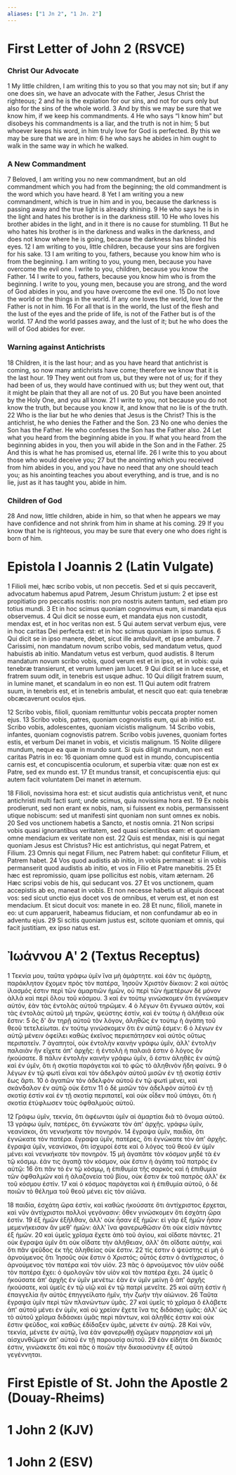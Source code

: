 ```yaml
---
aliases: ["1 Jn 2", "1 Jn. 2"]
---
```



# First Letter of John 2 (RSVCE)

### Christ Our Advocate
1 My little children, I am writing this to you so that you may not sin; but if any one does sin, we have an advocate with the Father, Jesus Christ the righteous;
2 and he is the expiation for our sins, and not for ours only but also for the sins of the whole world.
3 And by this we may be sure that we know him, if we keep his commandments.
4 He who says “I know him” but disobeys his commandments is a liar, and the truth is not in him;
5 but whoever keeps his word, in him truly love for God is perfected. By this we may be sure that we are in him:
6 he who says he abides in him ought to walk in the same way in which he walked.
### A New Commandment
7 Beloved, I am writing you no new commandment, but an old commandment which you had from the beginning; the old commandment is the word which you have heard.
8 Yet I am writing you a new commandment, which is true in him and in you, because the darkness is passing away and the true light is already shining.
9 He who says he is in the light and hates his brother is in the darkness still.
10 He who loves his brother abides in the light, and in it there is no cause for stumbling.
11 But he who hates his brother is in the darkness and walks in the darkness, and does not know where he is going, because the darkness has blinded his eyes.
12 I am writing to you, little children, because your sins are forgiven for his sake.
13 I am writing to you, fathers, because you know him who is from the beginning. I am writing to you, young men, because you have overcome the evil one. I write to you, children, because you know the Father.
14 I write to you, fathers, because you know him who is from the beginning. I write to you, young men, because you are strong, and the word of God abides in you, and you have overcome the evil one.
15 Do not love the world or the things in the world. If any one loves the world, love for the Father is not in him.
16 For all that is in the world, the lust of the flesh and the lust of the eyes and the pride of life, is not of the Father but is of the world.
17 And the world passes away, and the lust of it; but he who does the will of God abides for ever.
### Warning against Antichrists
18 Children, it is the last hour; and as you have heard that antichrist is coming, so now many antichrists have come; therefore we know that it is the last hour.
19 They went out from us, but they were not of us; for if they had been of us, they would have continued with us; but they went out, that it might be plain that they all are not of us.
20 But you have been anointed by the Holy One, and you all know.
21 I write to you, not because you do not know the truth, but because you know it, and know that no lie is of the truth.
22 Who is the liar but he who denies that Jesus is the Christ? This is the antichrist, he who denies the Father and the Son.
23 No one who denies the Son has the Father. He who confesses the Son has the Father also.
24 Let what you heard from the beginning abide in you. If what you heard from the beginning abides in you, then you will abide in the Son and in the Father.
25 And this is what he has promised us, eternal life.
26 I write this to you about those who would deceive you;
27 but the anointing which you received from him abides in you, and you have no need that any one should teach you; as his anointing teaches you about everything, and is true, and is no lie, just as it has taught you, abide in him.
### Children of God
28 And now, little children, abide in him, so that when he appears we may have confidence and not shrink from him in shame at his coming.
29 If you know that he is righteous, you may be sure that every one who does right is born of him.


# Epistola I Joannis 2 (Latin Vulgate)

1 Filioli mei, hæc scribo vobis, ut non peccetis. Sed et si quis peccaverit, advocatum habemus apud Patrem, Jesum Christum justum:
2 et ipse est propitiatio pro peccatis nostris: non pro nostris autem tantum, sed etiam pro totius mundi.
3 Et in hoc scimus quoniam cognovimus eum, si mandata ejus observemus.
4 Qui dicit se nosse eum, et mandata ejus non custodit, mendax est, et in hoc veritas non est.
5 Qui autem servat verbum ejus, vere in hoc caritas Dei perfecta est: et in hoc scimus quoniam in ipso sumus.
6 Qui dicit se in ipso manere, debet, sicut ille ambulavit, et ipse ambulare.
7 Carissimi, non mandatum novum scribo vobis, sed mandatum vetus, quod habuistis ab initio. Mandatum vetus est verbum, quod audistis.
8 Iterum mandatum novum scribo vobis, quod verum est et in ipso, et in vobis: quia tenebræ transierunt, et verum lumen jam lucet.
9 Qui dicit se in luce esse, et fratrem suum odit, in tenebris est usque adhuc.
10 Qui diligit fratrem suum, in lumine manet, et scandalum in eo non est.
11 Qui autem odit fratrem suum, in tenebris est, et in tenebris ambulat, et nescit quo eat: quia tenebræ obcæcaverunt oculos ejus.

12 Scribo vobis, filioli, quoniam remittuntur vobis peccata propter nomen ejus.
13 Scribo vobis, patres, quoniam cognovistis eum, qui ab initio est. Scribo vobis, adolescentes, quoniam vicistis malignum.
14 Scribo vobis, infantes, quoniam cognovistis patrem. Scribo vobis juvenes, quoniam fortes estis, et verbum Dei manet in vobis, et vicistis malignum.
15 Nolite diligere mundum, neque ea quæ in mundo sunt. Si quis diligit mundum, non est caritas Patris in eo:
16 quoniam omne quod est in mundo, concupiscentia carnis est, et concupiscentia oculorum, et superbia vitæ: quæ non est ex Patre, sed ex mundo est.
17 Et mundus transit, et concupiscentia ejus: qui autem facit voluntatem Dei manet in æternum.

18 Filioli, novissima hora est: et sicut audistis quia antichristus venit, et nunc antichristi multi facti sunt; unde scimus, quia novissima hora est.
19 Ex nobis prodierunt, sed non erant ex nobis, nam, si fuissent ex nobis, permansissent utique nobiscum: sed ut manifesti sint quoniam non sunt omnes ex nobis.
20 Sed vos unctionem habetis a Sancto, et nostis omnia.
21 Non scripsi vobis quasi ignorantibus veritatem, sed quasi scientibus eam: et quoniam omne mendacium ex veritate non est.
22 Quis est mendax, nisi is qui negat quoniam Jesus est Christus? Hic est antichristus, qui negat Patrem, et Filium.
23 Omnis qui negat Filium, nec Patrem habet: qui confitetur Filium, et Patrem habet.
24 Vos quod audistis ab initio, in vobis permaneat: si in vobis permanserit quod audistis ab initio, et vos in Filio et Patre manebitis.
25 Et hæc est repromissio, quam ipse pollicitus est nobis, vitam æternam.
26 Hæc scripsi vobis de his, qui seducant vos.
27 Et vos unctionem, quam accepistis ab eo, maneat in vobis. Et non necesse habetis ut aliquis doceat vos: sed sicut unctio ejus docet vos de omnibus, et verum est, et non est mendacium. Et sicut docuit vos: manete in eo.
28 Et nunc, filioli, manete in eo: ut cum apparuerit, habeamus fiduciam, et non confundamur ab eo in adventu ejus.
29 Si scitis quoniam justus est, scitote quoniam et omnis, qui facit justitiam, ex ipso natus est.


# Ἰωάννου Αʹ 2 (Textus Receptus)

1 Τεκνία μου, ταῦτα γράφω ὑμῖν ἵνα μὴ ἁμάρτητε. καὶ ἐάν τις ἁμάρτῃ, παράκλητον ἔχομεν πρὸς τὸν πατέρα, Ἰησοῦν Χριστὸν δίκαιον:
2 καὶ αὐτὸς ἱλασμός ἐστιν περὶ τῶν ἁμαρτιῶν ἡμῶν, οὐ περὶ τῶν ἡμετέρων δὲ μόνον ἀλλὰ καὶ περὶ ὅλου τοῦ κόσμου.
3 καὶ ἐν τούτῳ γινώσκομεν ὅτι ἐγνώκαμεν αὐτόν, ἐὰν τὰς ἐντολὰς αὐτοῦ τηρῶμεν.
4 ὁ λέγων ὅτι ἔγνωκα αὐτόν, καὶ τὰς ἐντολὰς αὐτοῦ μὴ τηρῶν, ψεύστης ἐστίν, καὶ ἐν τούτῳ ἡ ἀλήθεια οὐκ ἔστιν:
5 ὃς δ' ἂν τηρῇ αὐτοῦ τὸν λόγον, ἀληθῶς ἐν τούτῳ ἡ ἀγάπη τοῦ θεοῦ τετελείωται. ἐν τούτῳ γινώσκομεν ὅτι ἐν αὐτῷ ἐσμεν:
6 ὁ λέγων ἐν αὐτῷ μένειν ὀφείλει καθὼς ἐκεῖνος περιεπάτησεν καὶ αὐτὸς οὕτως περιπατεῖν.
7 ἀγαπητοί, οὐκ ἐντολὴν καινὴν γράφω ὑμῖν, ἀλλ' ἐντολὴν παλαιὰν ἣν εἴχετε ἀπ' ἀρχῆς: ἡ ἐντολὴ ἡ παλαιά ἐστιν ὁ λόγος ὃν ἠκούσατε.
8 πάλιν ἐντολὴν καινὴν γράφω ὑμῖν, ὅ ἐστιν ἀληθὲς ἐν αὐτῷ καὶ ἐν ὑμῖν, ὅτι ἡ σκοτία παράγεται καὶ τὸ φῶς τὸ ἀληθινὸν ἤδη φαίνει.
9 ὁ λέγων ἐν τῷ φωτὶ εἶναι καὶ τὸν ἀδελφὸν αὐτοῦ μισῶν ἐν τῇ σκοτίᾳ ἐστὶν ἕως ἄρτι.
10 ὁ ἀγαπῶν τὸν ἀδελφὸν αὐτοῦ ἐν τῷ φωτὶ μένει, καὶ σκάνδαλον ἐν αὐτῷ οὐκ ἔστιν
11 ὁ δὲ μισῶν τὸν ἀδελφὸν αὐτοῦ ἐν τῇ σκοτίᾳ ἐστὶν καὶ ἐν τῇ σκοτίᾳ περιπατεῖ, καὶ οὐκ οἶδεν ποῦ ὑπάγει, ὅτι ἡ σκοτία ἐτύφλωσεν τοὺς ὀφθαλμοὺς αὐτοῦ.

12 Γράφω ὑμῖν, τεκνία, ὅτι ἀφέωνται ὑμῖν αἱ ἁμαρτίαι διὰ τὸ ὄνομα αὐτοῦ.
13 γράφω ὑμῖν, πατέρες, ὅτι ἐγνώκατε τὸν ἀπ' ἀρχῆς. γράφω ὑμῖν, νεανίσκοι, ὅτι νενικήκατε τὸν πονηρόν.
14 ἔγραψα ὑμῖν, παιδία, ὅτι ἐγνώκατε τὸν πατέρα. ἔγραψα ὑμῖν, πατέρες, ὅτι ἐγνώκατε τὸν ἀπ' ἀρχῆς. ἔγραψα ὑμῖν, νεανίσκοι, ὅτι ἰσχυροί ἐστε καὶ ὁ λόγος τοῦ θεοῦ ἐν ὑμῖν μένει καὶ νενικήκατε τὸν πονηρόν.
15 μὴ ἀγαπᾶτε τὸν κόσμον μηδὲ τὰ ἐν τῷ κόσμῳ. ἐάν τις ἀγαπᾷ τὸν κόσμον, οὐκ ἔστιν ἡ ἀγάπη τοῦ πατρὸς ἐν αὐτῷ:
16 ὅτι πᾶν τὸ ἐν τῷ κόσμῳ, ἡ ἐπιθυμία τῆς σαρκὸς καὶ ἡ ἐπιθυμία τῶν ὀφθαλμῶν καὶ ἡ ἀλαζονεία τοῦ βίου, οὐκ ἔστιν ἐκ τοῦ πατρὸς ἀλλ' ἐκ τοῦ κόσμου ἐστίν.
17 καὶ ὁ κόσμος παράγεται καὶ ἡ ἐπιθυμία αὐτοῦ, ὁ δὲ ποιῶν τὸ θέλημα τοῦ θεοῦ μένει εἰς τὸν αἰῶνα.

18 παιδία, ἐσχάτη ὥρα ἐστίν, καὶ καθὼς ἠκούσατε ὅτι ἀντίχριστος ἔρχεται, καὶ νῦν ἀντίχριστοι πολλοὶ γεγόνασιν: ὅθεν γινώσκομεν ὅτι ἐσχάτη ὥρα ἐστίν.
19 ἐξ ἡμῶν ἐξῆλθαν, ἀλλ' οὐκ ἦσαν ἐξ ἡμῶν: εἰ γὰρ ἐξ ἡμῶν ἦσαν μεμενήκεισαν ἂν μεθ' ἡμῶν: ἀλλ' ἵνα φανερωθῶσιν ὅτι οὐκ εἰσὶν πάντες ἐξ ἡμῶν.
20 καὶ ὑμεῖς χρῖσμα ἔχετε ἀπὸ τοῦ ἁγίου, καὶ οἴδατε πάντες.
21 οὐκ ἔγραψα ὑμῖν ὅτι οὐκ οἴδατε τὴν ἀλήθειαν, ἀλλ' ὅτι οἴδατε αὐτήν, καὶ ὅτι πᾶν ψεῦδος ἐκ τῆς ἀληθείας οὐκ ἔστιν.
22 τίς ἐστιν ὁ ψεύστης εἰ μὴ ὁ ἀρνούμενος ὅτι Ἰησοῦς οὐκ ἔστιν ὁ Χριστός; οὗτός ἐστιν ὁ ἀντίχριστος, ὁ ἀρνούμενος τὸν πατέρα καὶ τὸν υἱόν.
23 πᾶς ὁ ἀρνούμενος τὸν υἱὸν οὐδὲ τὸν πατέρα ἔχει: ὁ ὁμολογῶν τὸν υἱὸν καὶ τὸν πατέρα ἔχει.
24 ὑμεῖς ὃ ἠκούσατε ἀπ' ἀρχῆς ἐν ὑμῖν μενέτω: ἐὰν ἐν ὑμῖν μείνῃ ὃ ἀπ' ἀρχῆς ἠκούσατε, καὶ ὑμεῖς ἐν τῷ υἱῷ καὶ ἐν τῷ πατρὶ μενεῖτε.
25 καὶ αὕτη ἐστὶν ἡ ἐπαγγελία ἣν αὐτὸς ἐπηγγείλατο ἡμῖν, τὴν ζωὴν τὴν αἰώνιον.
26 Ταῦτα ἔγραψα ὑμῖν περὶ τῶν πλανώντων ὑμᾶς.
27 καὶ ὑμεῖς τὸ χρῖσμα ὃ ἐλάβετε ἀπ' αὐτοῦ μένει ἐν ὑμῖν, καὶ οὐ χρείαν ἔχετε ἵνα τις διδάσκῃ ὑμᾶς: ἀλλ' ὡς τὸ αὐτοῦ χρῖσμα διδάσκει ὑμᾶς περὶ πάντων, καὶ ἀληθές ἐστιν καὶ οὐκ ἔστιν ψεῦδος, καὶ καθὼς ἐδίδαξεν ὑμᾶς, μένετε ἐν αὐτῷ.
28 Καὶ νῦν, τεκνία, μένετε ἐν αὐτῷ, ἵνα ἐὰν φανερωθῇ σχῶμεν παρρησίαν καὶ μὴ αἰσχυνθῶμεν ἀπ' αὐτοῦ ἐν τῇ παρουσίᾳ αὐτοῦ.
29 ἐὰν εἰδῆτε ὅτι δίκαιός ἐστιν, γινώσκετε ὅτι καὶ πᾶς ὁ ποιῶν τὴν δικαιοσύνην ἐξ αὐτοῦ γεγέννηται.


# First Epistle of St. John the Apostle 2 (Douay-Rheims)


# 1 John 2 (KJV)


# 1 John 2 (ESV)

